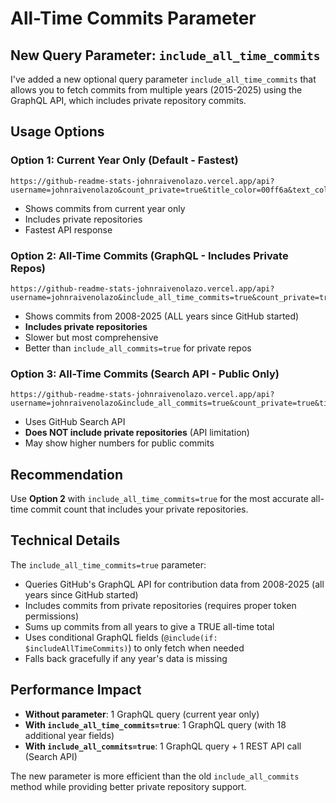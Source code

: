 # All-Time Commits Parameter

## New Query Parameter: `include_all_time_commits`

I've added a new optional query parameter `include_all_time_commits` that allows you to fetch commits from multiple years (2015-2025) using the GraphQL API, which includes private repository commits.

## Usage Options

### Option 1: Current Year Only (Default - Fastest)
```
https://github-readme-stats-johnraivenolazo.vercel.app/api?username=johnraivenolazo&count_private=true&title_color=00ff6a&text_color=00ff6a&icon_color=00ff6a&bg_color=000000&border_color=00ff6a&border_radius=8&hide=contribs
```
- Shows commits from current year only
- Includes private repositories
- Fastest API response

### Option 2: All-Time Commits (GraphQL - Includes Private Repos)
```
https://github-readme-stats-johnraivenolazo.vercel.app/api?username=johnraivenolazo&include_all_time_commits=true&count_private=true&title_color=00ff6a&text_color=00ff6a&icon_color=00ff6a&bg_color=000000&border_color=00ff6a&border_radius=8&hide=contribs
```
- Shows commits from 2008-2025 (ALL years since GitHub started)
- **Includes private repositories**
- Slower but most comprehensive
- Better than `include_all_commits=true` for private repos

### Option 3: All-Time Commits (Search API - Public Only)
```
https://github-readme-stats-johnraivenolazo.vercel.app/api?username=johnraivenolazo&include_all_commits=true&count_private=true&title_color=00ff6a&text_color=00ff6a&icon_color=00ff6a&bg_color=000000&border_color=00ff6a&border_radius=8&hide=contribs
```
- Uses GitHub Search API
- **Does NOT include private repositories** (API limitation)
- May show higher numbers for public commits

## Recommendation

Use **Option 2** with `include_all_time_commits=true` for the most accurate all-time commit count that includes your private repositories.

## Technical Details

The `include_all_time_commits=true` parameter:
- Queries GitHub's GraphQL API for contribution data from 2008-2025 (all years since GitHub started)
- Includes commits from private repositories (requires proper token permissions)
- Sums up commits from all years to give a TRUE all-time total
- Uses conditional GraphQL fields (`@include(if: $includeAllTimeCommits)`) to only fetch when needed
- Falls back gracefully if any year's data is missing

## Performance Impact

- **Without parameter**: 1 GraphQL query (current year only)
- **With `include_all_time_commits=true`**: 1 GraphQL query (with 18 additional year fields)
- **With `include_all_commits=true`**: 1 GraphQL query + 1 REST API call (Search API)

The new parameter is more efficient than the old `include_all_commits` method while providing better private repository support.
